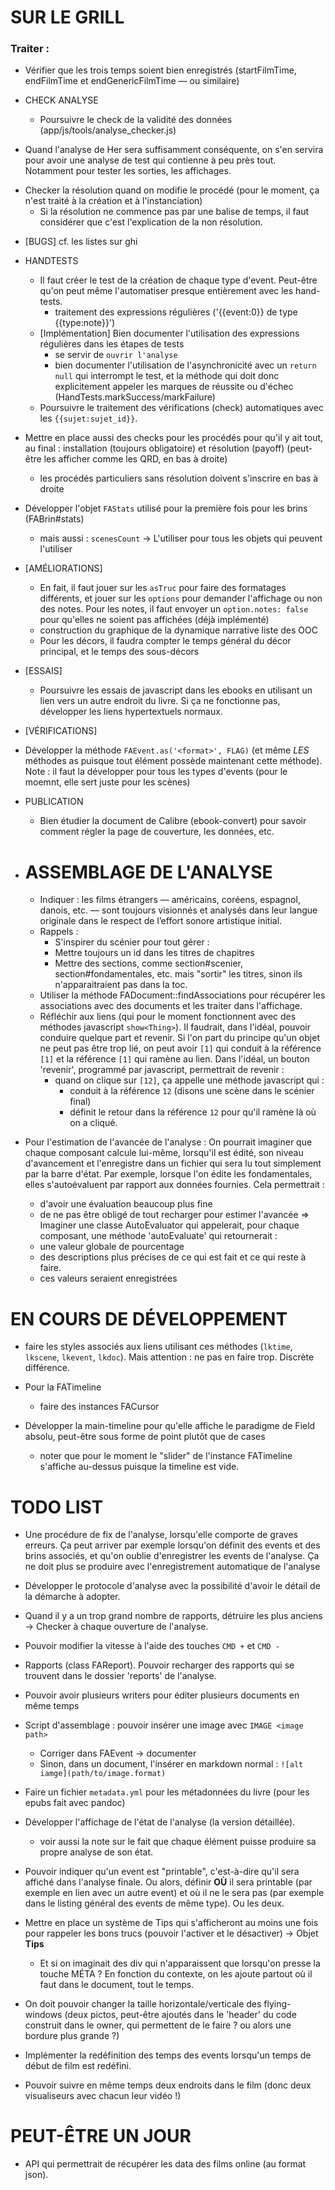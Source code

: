 # SUR LE GRILL

### Traiter :

  - Vérifier que les trois temps soient bien enregistrés (startFilmTime, endFilmTime et
    endGenericFilmTime — ou similaire)

* CHECK ANALYSE
  - Poursuivre le check de la validité des données (app/js/tools/analyse_checker.js)

* Quand l'analyse de Her sera suffisamment conséquente, on s'en servira pour avoir une analyse de test qui contienne à peu près tout. Notamment pour tester les sorties, les affichages.

- Checker la résolution quand on modifie le procédé (pour le moment, ça n'est traité à la création et à l'instanciation)
  - Si la résolution ne commence pas par une balise de temps, il faut considérer que c'est l'explication de la non résolution.


* [BUGS]
  cf. les listes sur ghi

* HANDTESTS
  - Il faut créer le test de la création de chaque type d'event. Peut-être qu'on peut même l'automatiser presque entièrement avec les hand-tests.
    - traitement des expressions régulières ('{{event:0}} de type {{type:note}}')
  - [Implémentation] Bien documenter l'utilisation des expressions régulières dans les étapes de tests
    - se servir de `ouvrir l'analyse`
    - bien documenter l'utilisation de l'asynchronicité avec un `return null` qui
      interrompt le test, et la méthode qui doit donc explicitement appeler les
      marques de réussite ou d'échec (HandTests.markSuccess/markFailure)
  - Poursuivre le traitement des vérifications (check) automatiques avec les `{{sujet:sujet_id}}`.


* Mettre en place aussi des checks pour les procédés pour qu'il y ait tout, au final : installation (toujours obligatoire) et résolution (payoff) (peut-être les afficher comme les QRD, en bas à droite)
  - les procédés particuliers sans résolution doivent s'inscrire en bas à droite

* Développer l'objet `FAStats` utilisé pour la première fois pour les brins (FABrin#stats)
  - mais aussi : `scenesCount`
  -> L'utiliser pour tous les objets qui peuvent l'utiliser

* [AMÉLIORATIONS]
  - En fait, il faut jouer sur les `asTruc` pour faire des formatages différents, et jouer sur les `options` pour demander l'affichage ou non des notes. Pour les notes, il faut envoyer un `option.notes: false` pour qu'elles ne soient pas affichées (déjà implémenté)
  - construction du graphique de la dynamique narrative
    liste des OOC
  - Pour les décors, il faudra compter le temps général du décor principal, et le temps des sous-décors

* [ESSAIS]
  - Poursuivre les essais de javascript dans les ebooks en utilisant un lien vers un autre endroit du livre. Si ça ne fonctionne pas, développer les liens hypertextuels normaux.

* [VÉRIFICATIONS]

* Développer la méthode `FAEvent.as('<format>', FLAG)` (et même *LES* méthodes as puisque tout élément possède maintenant cette méthode).
  Note : il faut la développer pour tous les types d'events (pour le moemnt, elle sert juste pour les scènes)

* PUBLICATION
  - Bien étudier la document de Calibre (ebook-convert) pour savoir comment régler la page de couverture, les données, etc.

* ASSEMBLAGE DE L'ANALYSE
  =======================
  + Indiquer : les films étrangers — américains, coréens, espagnol, danois, etc. — sont toujours visionnés et analysés dans leur langue originale dans le respect de l’effort sonore artistique initial.
  + Rappels :
    - S'inspirer du scénier pour tout gérer :
    - Mettre toujours un id dans les titres de chapitres
    - Mettre des sections, comme section#scenier, section#fondamentales, etc. mais "sortir" les titres, sinon ils n'apparaitraient pas dans la toc.
  - Utiliser la méthode FADocument::findAssociations pour récupérer les associations avec des documents et les traiter dans l'affichage.
  - Réfléchir aux liens (qui pour le moment fonctionnent avec des méthodes javascript `show<Thing>`). Il faudrait, dans l'idéal, pouvoir conduire quelque part et revenir. Si l'on part du principe qu'un objet ne peut pas être trop lié, on peut avoir `[1]` qui conduit à la référence `[1]` et la référence `[1]` qui ramène au lien. Dans l'idéal, un bouton 'revenir', programmé par javascript, permettrait de revenir :
    - quand on clique sur `[12]`, ça appelle une méthode javascript qui :
      + conduit à la référence `12` (disons une scène dans le scénier final)
      + définit le retour dans la référence `12` pour qu'il ramène là où on a cliqué.

* Pour l'estimation de l'avancée de l'analyse :
  On pourrait imaginer que chaque composant calcule lui-même, lorsqu'il est édité, son niveau d'avancement et l'enregistre dans un fichier qui sera lu tout simplement par la barre d'état.
  Par exemple, lorsque l'on édite les fondamentales, elles s'autoévaluent par rapport aux données fournies.
  Cela permettrait :
    - d'avoir une évaluation beaucoup plus fine
    - de ne pas être obligé de tout recharger pour estimer l'avancée
  => Imaginer une classe AutoEvaluator qui appelerait, pour chaque composant, une méthode 'autoEvaluate' qui retournerait :
    - une valeur globale de pourcentage
    - des descriptions plus précises de ce qui est fait et ce qui
      reste à faire.
    - ces valeurs seraient enregistrées


# EN COURS DE DÉVELOPPEMENT

* faire les styles associés aux liens utilisant ces méthodes (`lktime`, `lkscene`, `lkevent`, `lkdoc`). Mais attention : ne pas en faire trop. Discrète différence.

* Pour la FATimeline
  - faire des instances FACursor

* Développer la main-timeline pour qu'elle affiche le paradigme de Field absolu, peut-être sous forme de point plutôt que de cases
  - noter que pour le moment le "slider" de l'instance FATimeline s'affiche au-dessus puisque la timeline est vide.

# TODO LIST

* Une procédure de fix de l'analyse, lorsqu'elle comporte de graves erreurs. Ça peut arriver par exemple lorsqu'on définit des events et des brins associés, et qu'on oublie d'enregistrer les events de l'analyse.
  Ça ne doit plus se produire avec l'enregistrement automatique de l'analyse

* Développer le protocole d'analyse avec la possibilité d'avoir le détail de la démarche à adopter.

* Quand il y a un trop grand nombre de rapports, détruire les plus anciens
  -> Checker à chaque ouverture de l'analyse.

* Pouvoir modifier la vitesse à l'aide des touches `CMD +` et `CMD -`

* Rapports (class FAReport). Pouvoir recharger des rapports qui se trouvent dans le dossier 'reports' de l'analyse.
* Pouvoir avoir plusieurs writers pour éditer plusieurs documents en même temps

* Script d'assemblage : pouvoir insérer une image avec `IMAGE <image path>`
  - Corriger dans FAEvent
  -> documenter
  - Sinon, dans un document, l'insérer en markdown normal : `![alt iamge](path/to/image.format)`

* Faire un fichier `metadata.yml` pour les métadonnées du livre (pour les epubs fait avec pandoc)

* Développer l'affichage de l'état de l'analyse (la version détaillée).
  - voir aussi la note sur le fait que chaque élément puisse produire sa propre analyse de son état.

* Pouvoir indiquer qu'un event est "printable", c'est-à-dire qu'il sera affiché dans l'analyse finale. Ou alors, définir **OÙ** il sera printable (par exemple en lien avec un autre event) et où il ne le sera pas (par exemple dans le listing général des events de même type). Ou les deux.

* Mettre en place un système de Tips qui s'afficheront au moins une fois pour rappeler les bons trucs (pouvoir l'activer et le désactiver)
  -> Objet **Tips**
  - Et si on imaginait des div qui n'apparaissent que lorsqu'on presse la touche MÉTA ? En fonction du contexte, on les ajoute partout où il faut dans le document, tout le temps.

* On doit pouvoir changer la taille horizontale/verticale des flying-windows (deux pictos, peut-être ajoutés dans le 'header' du code construit dans le owner, qui permettent de le faire ? ou alors une bordure plus grande ?)

* Implémenter la redéfinition des temps des events lorsqu'un temps de début de film est redéfini.

* Pouvoir suivre en même temps deux endroits dans le film (donc deux visualiseurs avec chacun leur vidéo !)

# PEUT-ÊTRE UN JOUR

* API qui permettrait de récupérer les data des films online (au format json).
